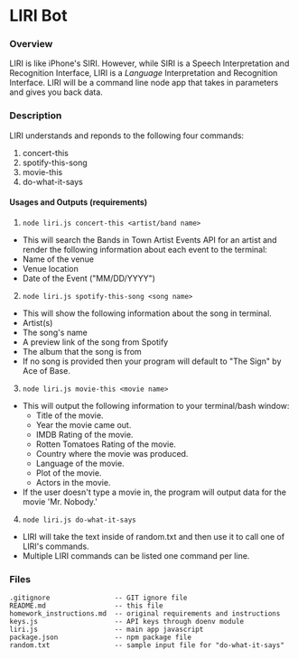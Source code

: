 # LIRI Bot

### Overview

LIRI is like iPhone's SIRI. However, while SIRI is a Speech Interpretation and Recognition Interface, LIRI is a _Language_ Interpretation and Recognition Interface. LIRI will be a command line node app that takes in parameters and gives you back data.

### Description

LIRI understands and reponds to the following four commands:
  1) concert-this
  2) spotify-this-song
  3) movie-this
  4) do-what-it-says

#### Usages and Outputs (requirements)

1. `node liri.js concert-this <artist/band name>`
  * This will search the Bands in Town Artist Events API for an artist
    and render the following information about each event to the terminal:
   * Name of the venue
   * Venue location
   * Date of the Event ("MM/DD/YYYY")

2. `node liri.js spotify-this-song <song name>`
  * This will show the following information about the song in terminal.
   * Artist(s)
   * The song's name
   * A preview link of the song from Spotify
   * The album that the song is from
   * If no song is provided then your program will default to "The Sign" by Ace of Base.

3. `node liri.js movie-this <movie name>`
  * This will output the following information to your terminal/bash window:
    * Title of the movie.
    * Year the movie came out.
    * IMDB Rating of the movie.
    * Rotten Tomatoes Rating of the movie.
    * Country where the movie was produced.
    * Language of the movie.
    * Plot of the movie.
    * Actors in the movie.
  * If the user doesn't type a movie in, the program will output data for the movie 'Mr. Nobody.'

4. `node liri.js do-what-it-says`
  * LIRI will take the text inside of random.txt and then use it to call one of LIRI's commands.
  * Multiple LIRI commands can be listed one command per line.

### Files
```
.gitignore                -- GIT ignore file
README.md                 -- this file
homework_instructions.md  -- original requirements and instructions
keys.js                   -- API keys through doenv module
liri.js                   -- main app javascript
package.json              -- npm package file
random.txt                -- sample input file for "do-what-it-says"
```
